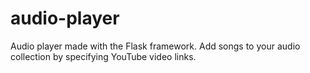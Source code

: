 # audio-player

Audio player made with the Flask framework. Add songs to your audio collection by specifying YouTube video links.
